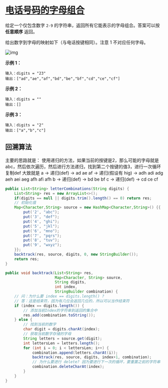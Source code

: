# [电话号码的字母组合](https://leetcode-cn.com/problems/letter-combinations-of-a-phone-number/)

给定一个仅包含数字 `2-9` 的字符串，返回所有它能表示的字母组合。答案可以按 **任意顺序** 返回。

给出数字到字母的映射如下（与电话按键相同）。注意 1 不对应任何字母。

![img](http://rloqc3ngo.hd-bkt.clouddn.com/200px-telephone-keypad2svg.png)

 

**示例 1：**

```
输入：digits = "23"
输出：["ad","ae","af","bd","be","bf","cd","ce","cf"]
```

**示例 2：**

```
输入：digits = ""
输出：[]
```

**示例 3：**

```
输入：digits = "2"
输出：["a","b","c"]
```



## 回溯算法

主要的思路就是：
使用递归的方法，如果当前的按键是2，那么可能的字母就是 abc，然后依次遍历，然后进行方法递归，找到第二个按键的值3，进行一次循环复制def
大致就是
a -> 递归(def) -> ad ae af -> 递归(假设有 hig) -> adh adi adg aeh aei aeg afh afi afh
b -> 递归(def) -> bd be bf
c -> 递归(def) -> cd ce cf

```java
public List<String> letterCombinations(String digits) {
    List<String> res = new ArrayList<>();
    if(digits == null || digits.trim().length() == 0) return res;
    // 初始化值
    Map<Character,String> source = new HashMap<Character,String>() {{
        put('2', "abc");
        put('3', "def");
        put('4', "ghi");
        put('5', "jkl");
        put('6', "mno");
        put('7', "pqrs");
        put('8', "tuv");
        put('9', "wxyz");
    }};
    backtrack(res, source, digits, 0, new StringBuilder());
    return res;
}

public void backtrack(List<String> res,
                      Map<Character, String> source,
                      String digits,
                      int index,
                      StringBuilder combination) {
  	// 问：为什么要 index == digits.length() ?
  	// 答：这是结束符，因为有几位会返回几位的，所以可以当作结束符
    if (index == digits.length()) {
      	// 添加当前Index的字符串到返回的集合中
        res.add(combination.toString());
    } else {
        // 找到当前的数字
        char digit = digits.charAt(index);
        // 获取当前数字存储的字母
        String letters = source.get(digit);
        int lettersLen = letters.length();
        for (int i = 0; i < lettersLen; i++) {
            combination.append(letters.charAt(i));
            backtrack(res, source, digits, index+1, combination);
          	// 为什么要进行 delete? 因为要进行下一次的循环，要重置之前的字符串
            combination.deleteCharAt(index);
        }
    }
}
```